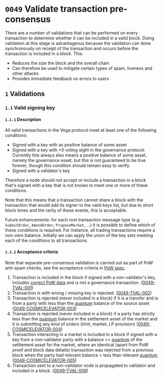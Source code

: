# `0049` Validate transaction pre-consensus

There are a number of validations that can be performed on every transaction to determine whether it can be included in a valid block. Doing validation at this stage is advantageous because the validation can done synchronously on receipt of the transaction and occurs before the transaction is included in a block. This:

* Reduces the size the block and the overall chain
* Can therefore be used to mitigate certain types of spam, liveness and other attacks
* Provides immediate feedback on errors to users

## `1` Validations

### `1.1` Valid signing key

#### `1.1.1` Description

All valid transactions in the Vega protocol meet at least one of the following conditions:

* Signed with a key with as positive balance of some asset
* Signed with a key with >0 voting eight in the governance protocol. Currently this always also means a positive balance of some asset, namely the governance asset, but this is not guaranteed to be true forever, though this condition should remain easy to verify.
* Signed with a validator's key

Therefore a node should not accept or include a transaction in a block that's signed with a key that is not known to meet one or more of these conditions.

Note that this means that a transaction cannot share a block with the transaction that would add its signer to the valid keys list, but due to short block times and the rarity of these events, this is acceptable.

Future enhancements: for each root transaction message type (e.g. `SubmitOrder`, `AmendOrder`, `ProposeMarket`, ...) it is possible to define which of these conditions is required. For instance, all trading transactions require a non-zero balance. Initially we can apply the union of the key sets meeting each of the conditions to all transactions.

#### `1.1.2` Acceptance criteria

Note that separate pre-consensus validation is carried out as part of PoW anti-spam checks, see the acceptance criteria in [PoW spec](./0072-SPPW-spam-protection-PoW.md).

1. Transaction is included in the block if signed with a non-validator's key, includes [correct PoW data](./0072-SPPW-spam-protection-PoW.md) and is not a governance transaction. (<a name="0049-TVAL-001" href="#0049-TVAL-001">0049-TVAL-001</a>)
1. Transaction is with wrong / missing key is rejected. (<a name="0049-TVAL-002" href="#0049-TVAL-002">0049-TVAL-002</a>)
1. Transaction is rejected (never included in a block) if it is a transfer and is from a party with less than the [quantum](./0041-TSTK-target_stake.md)  balance of the source asset (<a name="0049-COSMICELEVATOR-003" href="#0049-COSMICELEVATOR-003">0049-COSMICELEVATOR-003</a>)
1. Transaction is rejected (never included in a block) if a party has strictly less than the [quantum](./0041-TSTK-target_stake.md)  balance in the settlement asset of the market and it is submitting any kind of orders (limit, market, LP provision)  (<a name="0049-COSMICELEVATOR-004" href="#0049-COSMICELEVATOR-004">0049-COSMICELEVATOR-004</a>)
1. Transaction interacting in a market is included in a block if signed with a key from a non-validator party with a balance >= [quantum](./0041-TSTK-target_stake.md) of the settlement asset for the market, where an identical (apart from PoW proof and block data details) transaction was rejected from a previous block when the party had relevant balance < less than relevant [quantum](./0041-TSTK-target_stake.md) (<a name="0049-COSMICELEVATOR-005" href="#0049-COSMICELEVATOR-005">0049-COSMICELEVATOR-005</a>)
1. Transaction sent to a non-validator node is propagated to validator and included in a block. (<a name="0049-TVAL-006" href="#0049-TVAL-006">0049-TVAL-006</a>)
